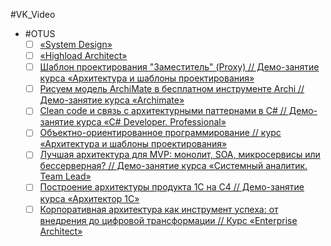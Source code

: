 #VK_Video 
- #OTUS
	- [ ] [«System Design»](https://vkvideo.ru/playlist/-145052891_341/video-145052891_456248599)
	- [ ] [«Highload Architect»](https://vkvideo.ru/video-145052891_456245734)
	- [ ] [Шаблон проектирования "Заместитель" (Proxy) // Демо-занятие курса «Архитектура и шаблоны проектирования»](https://vkvideo.ru/video-145052891_456248060)
	- [ ] [Риcуем модель ArchiMate в бесплатном инструменте Archi // Демо-занятие курса «Archimate»](https://vkvideo.ru/video-145052891_456248061)
	- [ ] [Clean code и связь с архитектурными паттернами в C# // Демо-занятие курса «C# Developer. Professional»](https://vkvideo.ru/video-145052891_456247948)
	- [ ] [Объектно-ориентированное программирование // курс «Архитектура и шаблоны проектирования»](https://vkvideo.ru/video-145052891_456245766)
	- [ ] [Лучшая архитектура для MVP: монолит, SOA, микросервисы или бессерверная? // Демо-занятие курса «Системный аналитик. Team Lead»](https://vkvideo.ru/video-145052891_456247025)
	- [ ] [Построение архитектуры продукта 1С на C4 // Демо-занятие курса «Архитектор 1С»](https://vkvideo.ru/video-145052891_456247194)
	- [ ] [Корпоративная архитектура как инструмент успеха: от внедрения до цифровой трансформации // Курс «Enterprise Architect»](https://vkvideo.ru/video-145052891_456247904)